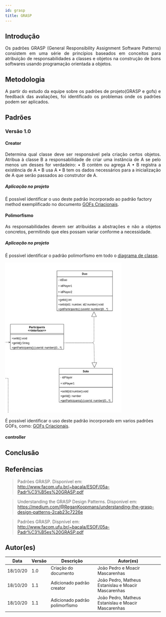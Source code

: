 ```yaml
---
id: grasp
title: GRASP
---
```



## Introdução

<p align = "justify">
Os padrões GRASP (General Responsibility Assignment Software Patterns) consistem em uma série de princípios baseados em conceitos para atribuição de responsabilidades a classes e objetos na construção de bons softwares usando programação orientada a objetos.
</p>

## Metodologia

<p align = "justify">
A partir do estudo da equipe sobre os padrões de projeto(GRASP e gofs) e feedback das avaliações, foi identificado os problemas onde os padrões podem ser aplicados.
</p>

## Padrões

### Versão 1.0

#### Creator

<p align = "justify">
Determina qual classe deve ser responsável pela criação certos objetos.
Atribua à classe B a responsabilidade de criar uma instância de A se
pelo menos um desses for verdadeiro:
• B contém ou agrega A
• B registra a existência de A
• B usa A
• B tem os dados necessários para a inicialização de A que
serão passados ao construtor de A.
</p>

##### Aplicação no projeto
É possível identificar o uso deste padrão incorporado ao padrão factory method exemplificado no documento [GOFs Criacionais](./gof_criacionais.md).

#### Polimorfismo
<p align = "justify"> 
As responsabilidades devem ser atribuídas a abstrações e não a objetos concretos, permitindo que eles possam variar conforme a necessidade.
</p>

##### Aplicação no projeto
É possivel identificar o padrão polimorfismo em todo o [diagrama de classe](../modelagem/diagrama_de_classes.md).

![Participants](../assets/Grasp/polimorfismo.jpg)

É possível identificar o uso deste padrão incorporado em varios padrões GOFs, como: [GOFs Criacionais](./gof_criacionais.md).


#### controller

<p align = "justify"> </p>

## Conclusão

<p align = "justify">

</p>

## Referências


> Padrões GRASP. Disponivel em: http://www.facom.ufu.br/~bacala/ESOF/05a-Padr%C3%B5es%20GRASP.pdf

> Understanding the GRASP Design Patterns. Disponivel em: https://medium.com/@ReganKoopmans/understanding-the-grasp-design-patterns-2cab23c7226e

> Padrões GRASP. Dispnível em: http://www.facom.ufu.br/~bacala/ESOF/05a-Padr%C3%B5es%20GRASP.pdf

## Autor(es)

| Data | Versão | Descrição | Autor(es) |
| -- | -- | -- | -- |
| 18/10/20 | 1.0 | Criação do documento | João Pedro e Moacir Mascarenhas |
| 18/10/20 | 1.1 | Adicionado padrão creator | João Pedro, Matheus Estanislau e  Moacir Mascarenhas |
| 18/10/20 | 1.1 | Adicionado padrão polimorfismo | João Pedro, Matheus Estanislau e  Moacir Mascarenhas |
